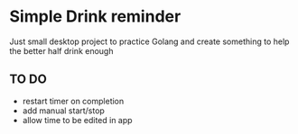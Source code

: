 # Simple Drink reminder

Just small desktop project to practice Golang and create something to help the better half drink enough

## TO DO

- restart timer on completion
- add manual start/stop
- allow time to be edited in app
